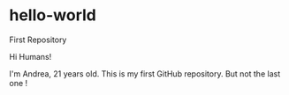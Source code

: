 # hello-world
First Repository

Hi Humans!

I'm Andrea, 21 years old. This is my first GitHub repository. But not the last one !
